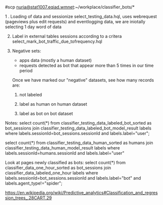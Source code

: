 #scp nuria@stat1007.eqiad.wmnet:~/workplace/classifier_bots/*

1 . Loading of data and sessionize 
        select_testing_data.hql, uses webrequest (pageviews plus edit requests) and  eventlogging data, we are iniotally selecting 1 day word of data 


2. Label in external tables sessions according to a critera
    select_mark_bot_traffic_due_tofrequency.hql


3. Negative sets:
    - apps data (mostly a human dataset)
    - requests detected as bot that appear more than 5 times in our time period

    Once we have marked our "negative" datasets, see how many records are: 
    
    1) not labeled 
    
    2) label as human on human dataset 
                
    3) label as bot on bot dataset


Notes: 
select count(*) from classifier_testing_data_labeled_bot_sorted as bot_sessions join  classifier_testing_data_labeled_bot_model_result labels where labels.sessionId=bot_sessions.sessionId  and labels.label="user";

select count(*) from classifier_testing_data_human_sorted as humans  join  classifier_testing_data_human_model_result labels where labels.sessionId=humans.sessionId  and labels.label="user"

Look at pages newly classified as bots:
select count(*) from classifier_data_one_hour_sorted as bot_sessions join  classifier_data_labeled_one_hour labels where labels.sessionId=bot_sessions.sessionId  and labels.label="bot" and labels.agent_type!="spider";


https://en.wikipedia.org/wiki/Predictive_analytics#Classification_and_regression_trees_.28CART.29
